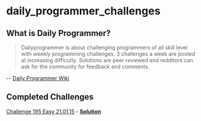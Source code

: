 # daily_programmer_challenges

## What is Daily Programmer?

>Dailyprogrammer is about challenging programmers of all skill level with weekly programming challenges. 3 challenges a week are posted at increasing difficulty. Solutions are peer reviewed and redditors can ask for the community for feedback and comments.

-- [Daily Programmer Wiki](http://www.reddit.com/r/dailyprogrammer/wiki/index)

## Completed Challenges
[Challenge 195 Easy 21.01.15](http://np.reddit.com/r/dailyprogrammer/comments/2s7ezp/20150112_challenge_197_easy_isbn_validator/) - [**Solution**](ruby/isbn_generator.rb)
